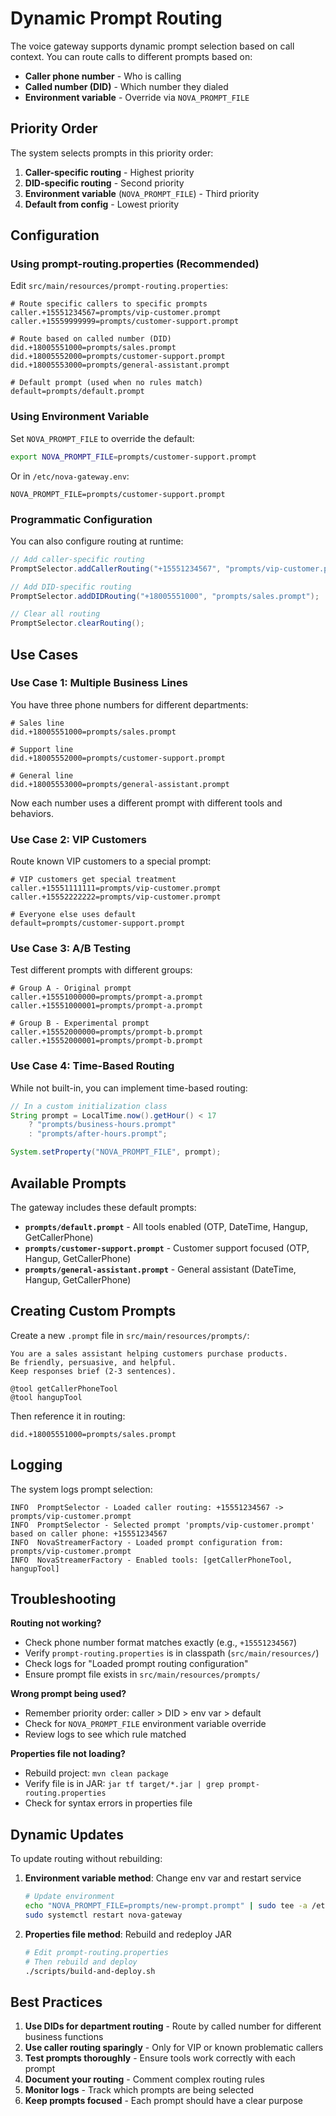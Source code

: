# Dynamic Prompt Routing

The voice gateway supports dynamic prompt selection based on call context. You can route calls to different prompts based on:
- **Caller phone number** - Who is calling
- **Called number (DID)** - Which number they dialed
- **Environment variable** - Override via `NOVA_PROMPT_FILE`

## Priority Order

The system selects prompts in this priority order:

1. **Caller-specific routing** - Highest priority
2. **DID-specific routing** - Second priority
3. **Environment variable** (`NOVA_PROMPT_FILE`) - Third priority
4. **Default from config** - Lowest priority

## Configuration

### Using prompt-routing.properties (Recommended)

Edit `src/main/resources/prompt-routing.properties`:

```properties
# Route specific callers to specific prompts
caller.+15551234567=prompts/vip-customer.prompt
caller.+15559999999=prompts/customer-support.prompt

# Route based on called number (DID)
did.+18005551000=prompts/sales.prompt
did.+18005552000=prompts/customer-support.prompt
did.+18005553000=prompts/general-assistant.prompt

# Default prompt (used when no rules match)
default=prompts/default.prompt
```

### Using Environment Variable

Set `NOVA_PROMPT_FILE` to override the default:

```bash
export NOVA_PROMPT_FILE=prompts/customer-support.prompt
```

Or in `/etc/nova-gateway.env`:
```
NOVA_PROMPT_FILE=prompts/customer-support.prompt
```

### Programmatic Configuration

You can also configure routing at runtime:

```java
// Add caller-specific routing
PromptSelector.addCallerRouting("+15551234567", "prompts/vip-customer.prompt");

// Add DID-specific routing
PromptSelector.addDIDRouting("+18005551000", "prompts/sales.prompt");

// Clear all routing
PromptSelector.clearRouting();
```

## Use Cases

### Use Case 1: Multiple Business Lines

You have three phone numbers for different departments:

```properties
# Sales line
did.+18005551000=prompts/sales.prompt

# Support line
did.+18005552000=prompts/customer-support.prompt

# General line
did.+18005553000=prompts/general-assistant.prompt
```

Now each number uses a different prompt with different tools and behaviors.

### Use Case 2: VIP Customers

Route known VIP customers to a special prompt:

```properties
# VIP customers get special treatment
caller.+15551111111=prompts/vip-customer.prompt
caller.+15552222222=prompts/vip-customer.prompt

# Everyone else uses default
default=prompts/customer-support.prompt
```

### Use Case 3: A/B Testing

Test different prompts with different groups:

```properties
# Group A - Original prompt
caller.+15551000000=prompts/prompt-a.prompt
caller.+15551000001=prompts/prompt-a.prompt

# Group B - Experimental prompt
caller.+15552000000=prompts/prompt-b.prompt
caller.+15552000001=prompts/prompt-b.prompt
```

### Use Case 4: Time-Based Routing

While not built-in, you can implement time-based routing:

```java
// In a custom initialization class
String prompt = LocalTime.now().getHour() < 17
    ? "prompts/business-hours.prompt"
    : "prompts/after-hours.prompt";

System.setProperty("NOVA_PROMPT_FILE", prompt);
```

## Available Prompts

The gateway includes these default prompts:

- **`prompts/default.prompt`** - All tools enabled (OTP, DateTime, Hangup, GetCallerPhone)
- **`prompts/customer-support.prompt`** - Customer support focused (OTP, Hangup, GetCallerPhone)
- **`prompts/general-assistant.prompt`** - General assistant (DateTime, Hangup, GetCallerPhone)

## Creating Custom Prompts

Create a new `.prompt` file in `src/main/resources/prompts/`:

```
You are a sales assistant helping customers purchase products.
Be friendly, persuasive, and helpful.
Keep responses brief (2-3 sentences).

@tool getCallerPhoneTool
@tool hangupTool
```

Then reference it in routing:

```properties
did.+18005551000=prompts/sales.prompt
```

## Logging

The system logs prompt selection:

```
INFO  PromptSelector - Loaded caller routing: +15551234567 -> prompts/vip-customer.prompt
INFO  PromptSelector - Selected prompt 'prompts/vip-customer.prompt' based on caller phone: +15551234567
INFO  NovaStreamerFactory - Loaded prompt configuration from: prompts/vip-customer.prompt
INFO  NovaStreamerFactory - Enabled tools: [getCallerPhoneTool, hangupTool]
```

## Troubleshooting

**Routing not working?**
- Check phone number format matches exactly (e.g., `+15551234567`)
- Verify `prompt-routing.properties` is in classpath (`src/main/resources/`)
- Check logs for "Loaded prompt routing configuration"
- Ensure prompt file exists in `src/main/resources/prompts/`

**Wrong prompt being used?**
- Remember priority order: caller > DID > env var > default
- Check for `NOVA_PROMPT_FILE` environment variable override
- Review logs to see which rule matched

**Properties file not loading?**
- Rebuild project: `mvn clean package`
- Verify file is in JAR: `jar tf target/*.jar | grep prompt-routing.properties`
- Check for syntax errors in properties file

## Dynamic Updates

To update routing without rebuilding:

1. **Environment variable method**: Change env var and restart service
   ```bash
   # Update environment
   echo "NOVA_PROMPT_FILE=prompts/new-prompt.prompt" | sudo tee -a /etc/nova-gateway.env
   sudo systemctl restart nova-gateway
   ```

2. **Properties file method**: Rebuild and redeploy JAR
   ```bash
   # Edit prompt-routing.properties
   # Then rebuild and deploy
   ./scripts/build-and-deploy.sh
   ```

## Best Practices

1. **Use DIDs for department routing** - Route by called number for different business functions
2. **Use caller routing sparingly** - Only for VIP or known problematic callers
3. **Test prompts thoroughly** - Ensure tools work correctly with each prompt
4. **Document your routing** - Comment complex routing rules
5. **Monitor logs** - Track which prompts are being selected
6. **Keep prompts focused** - Each prompt should have a clear purpose
